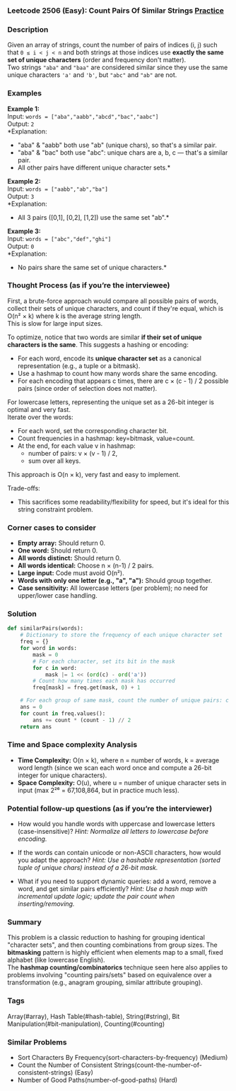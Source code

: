 ### Leetcode 2506 (Easy): Count Pairs Of Similar Strings [Practice](https://leetcode.com/problems/count-pairs-of-similar-strings)

### Description  
Given an array of strings, count the number of pairs of indices (i, j) such that `0 ≤ i < j < n` and both strings at those indices use **exactly the same set of unique characters** (order and frequency don't matter).  
Two strings `"aba"` and `"baa"` are considered similar since they use the same unique characters `'a'` and `'b'`, but `"abc"` and `"ab"` are not.


### Examples  

**Example 1:**  
Input: `words = ["aba","aabb","abcd","bac","aabc"]`  
Output: `2`  
*Explanation:  
- "aba" & "aabb" both use "ab" (unique chars), so that's a similar pair.  
- "aba" & "bac" both use "abc": unique chars are a, b, c — that's a similar pair.  
- All other pairs have different unique character sets.*

**Example 2:**  
Input: `words = ["aabb","ab","ba"]`  
Output: `3`  
*Explanation:  
- All 3 pairs ([0,1], [0,2], [1,2]) use the same set "ab".*

**Example 3:**  
Input: `words = ["abc","def","ghi"]`  
Output: `0`  
*Explanation:  
- No pairs share the same set of unique characters.*


### Thought Process (as if you’re the interviewee)  
First, a brute-force approach would compare all possible pairs of words, collect their sets of unique characters, and count if they're equal, which is O(n² × k) where k is the average string length.  
This is slow for large input sizes.

To optimize, notice that two words are similar **if their set of unique characters is the same**. This suggests a hashing or encoding:  
- For each word, encode its **unique character set** as a canonical representation (e.g., a tuple or a bitmask).
- Use a hashmap to count how many words share the same encoding.
- For each encoding that appears c times, there are c × (c - 1) / 2 possible pairs (since order of selection does not matter).

For lowercase letters, representing the unique set as a 26-bit integer is optimal and very fast.  
Iterate over the words:
- For each word, set the corresponding character bit.
- Count frequencies in a hashmap: key=bitmask, value=count.
- At the end, for each value v in hashmap:
  - number of pairs: v × (v - 1) / 2,
  - sum over all keys.

This approach is O(n × k), very fast and easy to implement.

Trade-offs:
- This sacrifices some readability/flexibility for speed, but it's ideal for this string constraint problem.


### Corner cases to consider  
- **Empty array:** Should return 0.
- **One word:** Should return 0.
- **All words distinct:** Should return 0.
- **All words identical:** Choose n × (n-1) / 2 pairs.
- **Large input:** Code must avoid O(n²).
- **Words with only one letter (e.g., "a", "a"):** Should group together.
- **Case sensitivity:** All lowercase letters (per problem); no need for upper/lower case handling.


### Solution

```python
def similarPairs(words):
    # Dictionary to store the frequency of each unique character set
    freq = {}
    for word in words:
        mask = 0
        # For each character, set its bit in the mask
        for c in word:
            mask |= 1 << (ord(c) - ord('a'))
        # Count how many times each mask has occurred
        freq[mask] = freq.get(mask, 0) + 1

    # For each group of same mask, count the number of unique pairs: c × (c-1) // 2
    ans = 0
    for count in freq.values():
        ans += count * (count - 1) // 2
    return ans
```

### Time and Space complexity Analysis  

- **Time Complexity:** O(n × k), where n = number of words, k = average word length (since we scan each word once and compute a 26-bit integer for unique characters).
- **Space Complexity:** O(u), where u = number of unique character sets in input (max 2²⁶ = 67,108,864, but in practice much less).


### Potential follow-up questions (as if you’re the interviewer)  

- How would you handle words with uppercase and lowercase letters (case-insensitive)?
  *Hint: Normalize all letters to lowercase before encoding.*

- If the words can contain unicode or non-ASCII characters, how would you adapt the approach?
  *Hint: Use a hashable representation (sorted tuple of unique chars) instead of a 26-bit mask.*

- What if you need to support dynamic queries: add a word, remove a word, and get similar pairs efficiently?
  *Hint: Use a hash map with incremental update logic; update the pair count when inserting/removing.*

### Summary
This problem is a classic reduction to hashing for grouping identical "character sets", and then counting combinations from group sizes. The **bitmasking** pattern is highly efficient when elements map to a small, fixed alphabet (like lowercase English).  
The **hashmap counting/combinatorics** technique seen here also applies to problems involving "counting pairs/sets" based on equivalence over a transformation (e.g., anagram grouping, similar attribute grouping).

### Tags
Array(#array), Hash Table(#hash-table), String(#string), Bit Manipulation(#bit-manipulation), Counting(#counting)

### Similar Problems
- Sort Characters By Frequency(sort-characters-by-frequency) (Medium)
- Count the Number of Consistent Strings(count-the-number-of-consistent-strings) (Easy)
- Number of Good Paths(number-of-good-paths) (Hard)